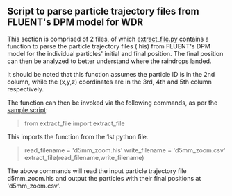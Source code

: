 ## Script to parse particle trajectory files from FLUENT's DPM model for WDR

This section is comprised of 2 files, of which [extract_file.py](https://github.com/ooichinchun/WindDrivenRainWithFluent/blob/master/AnalyzeTrajectories/extract_file.py) contains a function to parse the particle trajectory files (.his) from FLUENT's DPM model for the individual particles' initial and final position. The final position can then be analyzed to better understand where the raindrops landed. 

It should be noted that this function assumes the particle ID is in the 2nd column, while the (x,y,z) coordinates are in the 3rd, 4th and 5th column respectively.

The function can then be invoked via the following commands, as per the [sample script](https://github.com/ooichinchun/WindDrivenRainWithFluent/blob/master/AnalyzeTrajectories/analyze_particle_track.py):

> from extract_file import extract_file

This imports the function from the 1st python file.

> read_filename = 'd5mm_zoom.his'
> write_filename = 'd5mm_zoom.csv'
> extract_file(read_filename,write_filename)

The above commands will read the input particle trajectory file d5mm_zoom.his and output the particles with their final positions at 'd5mm_zoom.csv'.
